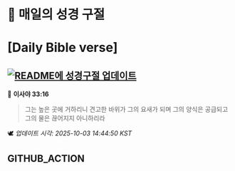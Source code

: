 # 🙏 매일의 성경 구절
# [Daily Bible verse]
## [![README에 성경구절 업데이트](https://github.com/DONGSUKA/first_test/actions/workflows/update-readme-bible.yml/badge.svg)](https://github.com/DONGSUKA/first_test/actions/workflows/update-readme-bible.yml)
<!-- START_BIBLE_VERSE -->
📖 **이사야 33:16**
> 그는 높은 곳에 거하리니 견고한 바위가 그의 요새가 되며 그의 양식은 공급되고 그의 물은 끊어지지 아니하리라

🕊️ _업데이트 시각: 2025-10-03 14:44:50 KST_
  <!-- END_BIBLE_VERSE -->
## GITHUB_ACTION
